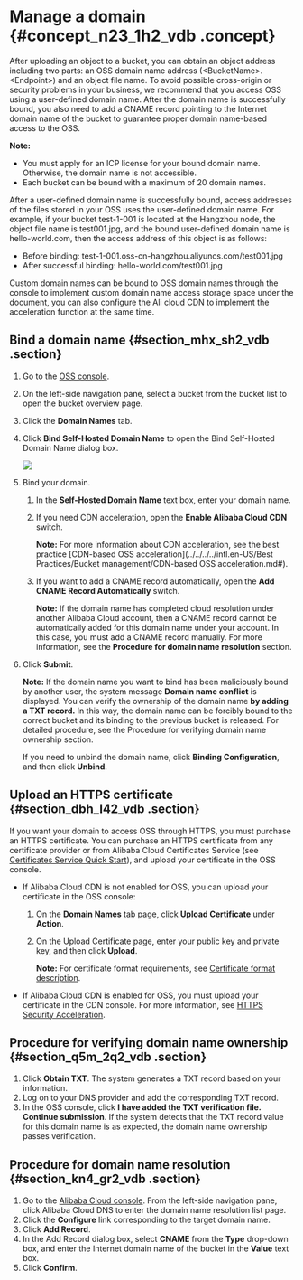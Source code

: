# Manage a domain {#concept_n23_1h2_vdb .concept}

After uploading an object to a bucket, you can obtain an object address including two parts: an OSS domain name address \(<BucketName\>.<Endpoint\>\) and an object file name. To avoid possible cross-origin or security problems in your business, we recommend that you access OSS using a user-defined domain name. After the domain name is successfully bound, you also need to add a CNAME record pointing to the Internet domain name of the bucket to guarantee proper domain name-based access to the OSS.

**Note:** 

-   You must apply for an ICP license for your bound domain name. Otherwise, the domain name is not accessible.
-   Each bucket can be bound with a maximum of 20 domain names.

After a user-defined domain name is successfully bound, access addresses of the files stored in your OSS uses the user-defined domain name. For example, if your bucket test-1-001 is located at the Hangzhou node, the object file name is test001.jpg, and the bound user-defined domain name is hello-world.com, then the access address of this object is as follows:

-   Before binding: test-1-001.oss-cn-hangzhou.aliyuncs.com/test001.jpg
-   After successful binding: hello-world.com/test001.jpg

Custom domain names can be bound to OSS domain names through the console to implement custom domain name access storage space under the document, you can also configure the Ali cloud CDN to implement the acceleration function at the same time.

## Bind a domain name {#section_mhx_sh2_vdb .section}

1.  Go to the [OSS console](https://oss.console.aliyun.com/).
2.  On the left-side navigation pane, select a bucket from the bucket list to open the bucket overview page.
3.  Click the **Domain Names** tab.
4.  Click **Bind Self-Hosted Domain Name** to open the Bind Self-Hosted Domain Name dialog box.

    ![](http://static-aliyun-doc.oss-cn-hangzhou.aliyuncs.com/assets/img/4746/15367439761703_en-US.png)

5.  Bind your domain.
    1.  In the **Self-Hosted Domain Name** text box, enter your domain name.
    2.  If you need CDN acceleration, open the **Enable Alibaba Cloud CDN** switch.

        **Note:** For more information about CDN acceleration, see the best practice [CDN-based OSS acceleration](../../../../intl.en-US/Best Practices/Bucket management/CDN-based OSS acceleration.md#).

    3.  If you want to add a CNAME record automatically, open the **Add CNAME Record Automatically** switch.

        **Note:** If the domain name has completed cloud resolution under another Alibaba Cloud account, then a CNAME record cannot be automatically added for this domain name under your account. In this case, you must add a CNAME record manually. For more information, see the **Procedure for domain name resolution** section.

6.  Click **Submit**.

    **Note:** If the domain name you want to bind has been maliciously bound by another user, the system message **Domain name conflict** is displayed. You can verify the ownership of the domain name **by adding a TXT record.** In this way, the domain name can be forcibly bound to the correct bucket and its binding to the previous bucket is released. For detailed procedure, see the Procedure for verifying domain name ownership section.

    If you need to unbind the domain name, click **Binding Configuration**, and then click **Unbind**.


## Upload an HTTPS certificate {#section_dbh_l42_vdb .section}

If you want your domain to access OSS through HTTPS, you must purchase an HTTPS certificate. You can purchase an HTTPS certificate from any certificate provider or from Alibaba Cloud Certificates Service \(see [Certificates Service Quick Start](https://www.alibabacloud.com/help/zh/doc-detail/28547.htm)\), and upload your certificate in the OSS console.

-   If Alibaba Cloud CDN is not enabled for OSS, you can upload your certificate in the OSS console:
    1.  On the **Domain Names** tab page, click **Upload Certificate** under **Action**.
    2.  On the Upload Certificate page, enter your public key and private key, and then click **Upload**.

        **Note:** For certificate format requirements, see [Certificate format description](https://www.alibabacloud.com/help/zh/doc-detail/66710.htm).

-   If Alibaba Cloud CDN is enabled for OSS, you must upload your certificate in the CDN console. For more information, see [HTTPS Security Acceleration](https://www.alibabacloud.com/help/zh/doc-detail/27118.htm).

## Procedure for verifying domain name ownership {#section_q5m_2q2_vdb .section}

1.  Click **Obtain TXT**. The system generates a TXT record based on your information.
2.  Log on to your DNS provider and add the corresponding TXT record.
3.  In the OSS console, click **I have added the TXT verification file. Continue submission**. If the system detects that the TXT record value for this domain name is as expected, the domain name ownership passes verification.

## Procedure for domain name resolution {#section_kn4_gr2_vdb .section}

1.  Go to the [Alibaba Cloud console](https://netcn.console.aliyun.com/core/domain/tclist?spm=a2c4g.11186623.2.11.uhGQXh). From the left-side navigation pane, click Alibaba Cloud DNS to enter the domain name resolution list page.
2.  Click the **Configure** link corresponding to the target domain name.
3.  Click **Add Record**.
4.  In the Add Record dialog box, select **CNAME** from the **Type** drop-down box, and enter the Internet domain name of the bucket in the **Value** text box.
5.  Click **Confirm**.

